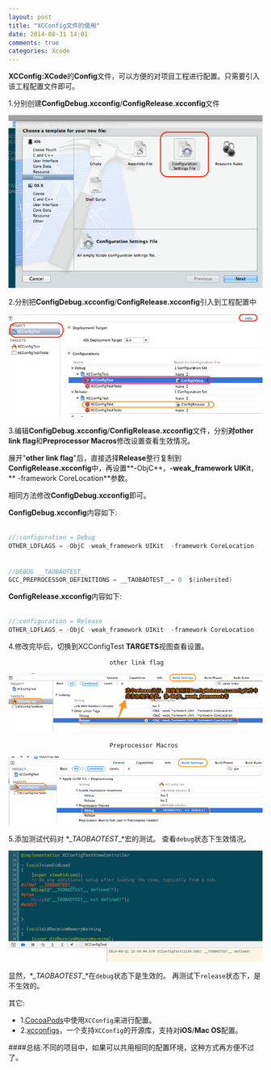 ```yaml
---
layout: post
title: "XCConfig文件的使用"
date: 2014-08-31 14:01
comments: true
categories: Xcode
---
```

**XCConfig:XCode**的**Config**文件，可以方便的对项目工程进行配置。只需要引入该工程配置文件即可。

<!--more-->

1.分别创建**ConfigDebug.xcconfig**/**ConfigRelease.xcconfig**文件

![image](/images/post/2014-08-31-xcconfig-wen-jian-de-shi-yong/xconfig_create.png)

2.分别把**ConfigDebug.xcconfig**/**ConfigRelease.xcconfig**引入到工程配置中

![image](/images/post/2014-08-31-xcconfig-wen-jian-de-shi-yong/xcconfig_use.png)

3.编辑**ConfigDebug.xcconfig**/**ConfigRelease.xcconfig**文件，分别**对other link flag**和**Preprocessor Macros**修改设置查看生效情况。

展开"**other link flag**"后，直接选择**Release**整行复制到**ConfigRelease.xcconfig**中，再设置**-ObjC**，**-weak_framework UIKit**，** -framework CoreLocation**参数。

相同方法修改**ConfigDebug.xcconfig**即可。

**ConfigDebug.xcconfig**内容如下:

``` objective-c 

//:configuration = Debug
OTHER_LDFLAGS = -ObjC -weak_framework UIKit  -framework CoreLocation


//DEBUG __TAOBAOTEST__
GCC_PREPROCESSOR_DEFINITIONS = __TAOBAOTEST__= 0  $(inherited)

```

**ConfigRelease.xcconfig**内容如下:

``` objective-c 

//:configuration = Release
OTHER_LDFLAGS = -ObjC -weak_framework UIKit  -framework CoreLocation

```

4.修改完毕后，切换到XCConfigTest **TARGETS**视图查看设置。

                                other link flag
![image](/images/post/2014-08-31-xcconfig-wen-jian-de-shi-yong/other_link_flag_test.png)

                                Preprocessor Macros
![image](/images/post/2014-08-31-xcconfig-wen-jian-de-shi-yong/debug_flag_test.png)

5.添加测试代码对 *\__TAOBAOTEST__*宏的测试。
查看`debug`状态下生效情况。

![image](/images/post/2014-08-31-xcconfig-wen-jian-de-shi-yong/xcconfig_test.png)

显然，*\__TAOBAOTEST__*在`debug`状态下是生效的。
再测试下`release`状态下，是不生效的。

其它:

* 1.[CocoaPods](https://github.com/cocoapods/cocoapods)中使用`XCConfig`来进行配置。
* 2.[xcconfigs](https://github.com/jspahrsummers/xcconfigs)，一个支持`XCConfig`的开源库，支持对**iOS**/**Mac OS**配置。

####总结:不同的项目中，如果可以共用相同的配置环境，这种方式再方便不过了。
